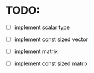 # TODO:

- [ ] implement scalar type
- [ ] implement const sized vector
- [ ] implement matrix
- [ ] implement const sized matrix

